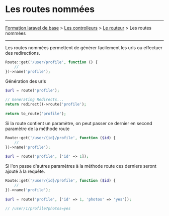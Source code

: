 # Les routes nommées

---

[Formation laravel de base](../../README.md) > [Les controlleurs](../README.md) > [Le routeur](./README.md) > Les routes nommées

---

Les routes nommées permettent de générer facilement les urls
ou effectuer des redirections.

```php
Route::get('/user/profile', function () {
    //
})->name('profile');
```

Génération des urls

```php
$url = route('profile');
 
// Generating Redirects...
return redirect()->route('profile');
 
return to_route('profile');
```

Si la route contient un paramètre, on peut passer ce dernier en second
paramètre de la méthode route

```php
Route::get('/user/{id}/profile', function ($id) {
    //
})->name('profile');
 
$url = route('profile', ['id' => 1]);
```

Si l'on passe d'autres paramètres à la méthode route ces derniers seront 
ajouté à la requête.

```php
Route::get('/user/{id}/profile', function ($id) {
    //
})->name('profile');
 
$url = route('profile', ['id' => 1, 'photos' => 'yes']);
 
// /user/1/profile?photos=yes
```